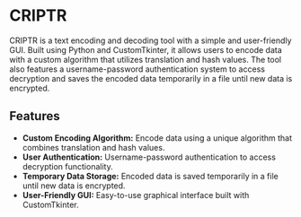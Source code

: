 # CRIPTR

CRIPTR is a text encoding and decoding tool with a simple and user-friendly GUI. Built using Python and CustomTkinter, it allows users to encode data with a custom algorithm that utilizes translation and hash values. The tool also features a username-password authentication system to access decryption and saves the encoded data temporarily in a file until new data is encrypted.

## Features

- **Custom Encoding Algorithm:** Encode data using a unique algorithm that combines translation and hash values.
- **User Authentication:** Username-password authentication to access decryption functionality.
- **Temporary Data Storage:** Encoded data is saved temporarily in a file until new data is encrypted.
- **User-Friendly GUI:** Easy-to-use graphical interface built with CustomTkinter.
